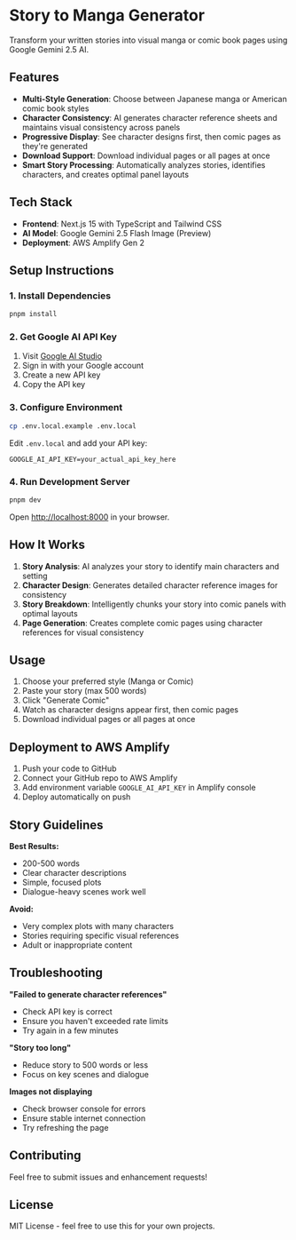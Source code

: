 # Story to Manga Generator

Transform your written stories into visual manga or comic book pages using Google Gemini 2.5 AI.

## Features

- **Multi-Style Generation**: Choose between Japanese manga or American comic book styles
- **Character Consistency**: AI generates character reference sheets and maintains visual consistency across panels
- **Progressive Display**: See character designs first, then comic pages as they're generated
- **Download Support**: Download individual pages or all pages at once
- **Smart Story Processing**: Automatically analyzes stories, identifies characters, and creates optimal panel layouts

## Tech Stack

- **Frontend**: Next.js 15 with TypeScript and Tailwind CSS
- **AI Model**: Google Gemini 2.5 Flash Image (Preview)
- **Deployment**: AWS Amplify Gen 2

## Setup Instructions

### 1. Install Dependencies

```bash
pnpm install
```

### 2. Get Google AI API Key

1. Visit [Google AI Studio](https://aistudio.google.com/app/apikey)
2. Sign in with your Google account
3. Create a new API key
4. Copy the API key

### 3. Configure Environment

```bash
cp .env.local.example .env.local
```

Edit `.env.local` and add your API key:

```
GOOGLE_AI_API_KEY=your_actual_api_key_here
```

### 4. Run Development Server

```bash
pnpm dev
```

Open [http://localhost:8000](http://localhost:8000) in your browser.

## How It Works

1. **Story Analysis**: AI analyzes your story to identify main characters and setting
2. **Character Design**: Generates detailed character reference images for consistency
3. **Story Breakdown**: Intelligently chunks your story into comic panels with optimal layouts
4. **Page Generation**: Creates complete comic pages using character references for visual consistency

## Usage

1. Choose your preferred style (Manga or Comic)
2. Paste your story (max 500 words)
3. Click "Generate Comic"
4. Watch as character designs appear first, then comic pages
5. Download individual pages or all pages at once

## Deployment to AWS Amplify

1. Push your code to GitHub
2. Connect your GitHub repo to AWS Amplify
3. Add environment variable `GOOGLE_AI_API_KEY` in Amplify console
4. Deploy automatically on push

## Story Guidelines

**Best Results:**
- 200-500 words
- Clear character descriptions
- Simple, focused plots
- Dialogue-heavy scenes work well

**Avoid:**
- Very complex plots with many characters
- Stories requiring specific visual references
- Adult or inappropriate content

## Troubleshooting

**"Failed to generate character references"**
- Check API key is correct
- Ensure you haven't exceeded rate limits
- Try again in a few minutes

**"Story too long"**
- Reduce story to 500 words or less
- Focus on key scenes and dialogue

**Images not displaying**
- Check browser console for errors
- Ensure stable internet connection
- Try refreshing the page

## Contributing

Feel free to submit issues and enhancement requests!

## License

MIT License - feel free to use this for your own projects.
